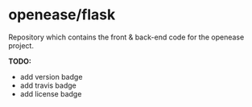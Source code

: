 openease/flask
================

Repository which contains the front & back-end code for the openease project.

**TODO:**
- add version badge
- add travis badge
- add license badge
